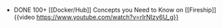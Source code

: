 - DONE 100+ [[Docker/Hub]] Concepts you Need to Know on [[Fireship]]
  {{video https://www.youtube.com/watch?v=rIrNIzy6U_g}}